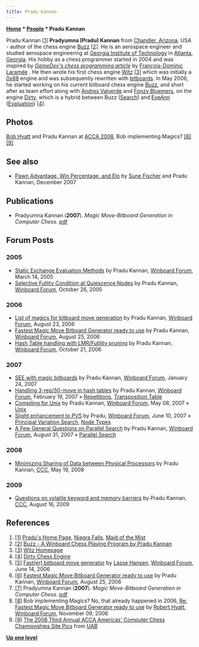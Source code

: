 ```yaml
---
title: Pradu Kannan
---
```

**[Home](Home "Home") \* [People](People "People") \* Pradu Kannan**



 [](http://pradu.us/home/) Pradu Kannan <a id="cite-note-1" href="#cite-ref-1">[1]</a> 
**Pradyumna (Pradu) Kannan** from [Chandler, Arizona](https://en.wikipedia.org/wiki/Chandler,_Arizona), USA - author of the chess engine [Buzz](Buzz "Buzz") <a id="cite-note-2" href="#cite-ref-2">[2]</a>. He is an aerospace engineer and studied aerospace engineering at [Georgia Institute of Technology](Georgia_Institute_of_Technology "Georgia Institute of Technology") in [Atlanta](https://en.wikipedia.org/wiki/Atlanta), [Georgia](https://en.wikipedia.org/wiki/Georgia_%28U.S._state%29). His hobby as a chess programmer started in 2004 and was inspired by *[GameDev's chess programming article](Fran%C3%A7ois-Dominic_Laram%C3%A9e#ChessProgramming "François-Dominic Laramée")* by [François-Dominic Laramée](Fran%C3%A7ois-Dominic_Laram%C3%A9e "François-Dominic Laramée") . He then wrote his first chess engine [Witz](Witz "Witz") <a id="cite-note-3" href="#cite-ref-3">[3]</a> which was initially a [0x88](0x88 "0x88") engine and was subsequently rewritten with [bitboards](Bitboards "Bitboards"). In May 2006, he started working on his current bitboard chess engine [Buzz](Buzz "Buzz"), and short after as team effort along with [Andres Valverde](Andres_Valverde "Andres Valverde") and [Fonzy Bluemers](Fonzy_Bluemers "Fonzy Bluemers"), on the engine [Dirty](Dirty "Dirty"), which is a hybrid between Buzz ([Search](Search "Search")) and [EveAnn](EveAnn "EveAnn") ([Evaluation](Evaluation "Evaluation")) <a id="cite-note-4" href="#cite-ref-4">[4]</a>. 



## Photos


 [](http://aigames.net/ACCA/ACCAChampionships/ACCA2008Championships/SitePics.html) 
[Bob Hyatt](Robert_Hyatt "Robert Hyatt") and Pradu Kannan at [ACCA 2008](ACCA_2008 "ACCA 2008"), Bob implementing Magics? <a id="cite-note-8" href="#cite-ref-8">[8]</a> <a id="cite-note-9" href="#cite-ref-9">[9]</a>



## See also


* [Pawn Advantage, Win Percentage, and Elo](Pawn_Advantage,_Win_Percentage,_and_Elo "Pawn Advantage, Win Percentage, and Elo") by [Sune Fischer](Sune_Fischer "Sune Fischer") and Pradu Kannan, December 2007


## Publications


* Pradyumna Kannan (**2007**). *Magic Move-Bitboard Generation in Computer Chess*. [pdf](http://www.pradu.us/old/Nov27_2008/Buzz/research/magic/Bitboards.pdf)


## Forum Posts


### 2005


* [Static Exchange Evaluation Methods](http://www.open-aurec.com/wbforum/viewtopic.php?t=1961) by Pradu Kannan, [Winboard Forum](Computer_Chess_Forums "Computer Chess Forums"), March 14, 2005
* [Selective Futlity Condition at Quiescence Nodes](http://www.open-aurec.com/wbforum/viewtopic.php?f=4&t=3734) by Pradu Kannan, [Winboard Forum](Computer_Chess_Forums "Computer Chess Forums"), October 26, 2005


### 2006


* [List of magics for bitboard move generation](http://www.open-aurec.com/wbforum/viewtopic.php?t=5441) by Pradu Kannan, [Winboard Forum](Computer_Chess_Forums "Computer Chess Forums"), August 23, 2006
* [Fastest Magic Move Bitboard Generator ready to use](http://www.open-aurec.com/wbforum/viewtopic.php?f=4&t=5452) by Pradu Kannan, [Winboard Forum](Computer_Chess_Forums "Computer Chess Forums"), August 25, 2006
* [Hash Table handling with LMR/Futility pruning](http://www.open-aurec.com/wbforum/viewtopic.php?f=4&t=5779) by Pradu Kannan, [Winboard Forum](Computer_Chess_Forums "Computer Chess Forums"), October 21, 2006


### 2007


* [SEE with magic bitboards](http://www.open-aurec.com/wbforum/viewtopic.php?t=6104) by Pradu Kannan, [Winboard Forum](Computer_Chess_Forums "Computer Chess Forums"), January 24, 2007
* [Handling 3-rep/50-move in hash tables](http://www.open-aurec.com/wbforum/viewtopic.php?f=4&t=6238) by Pradu Kannan, [Winboard Forum](Computer_Chess_Forums "Computer Chess Forums"), February 19, 2007 » [Repetitions](Repetitions "Repetitions"), [Transposition Table](Transposition_Table "Transposition Table")
* [Compiling for Unix](http://www.open-aurec.com/wbforum/viewtopic.php?f=4&t=6461) by Pradu Kannan, [Winboard Forum](Computer_Chess_Forums "Computer Chess Forums"), May 08, 2007 » [Unix](Unix "Unix")
* [Slight enhancement to PVS](http://www.open-aurec.com/wbforum/viewtopic.php?f=4&t=6558) by Pradu, [Winboard Forum](Computer_Chess_Forums "Computer Chess Forums"), June 10, 2007 » [Principal Variation Search](Principal_Variation_Search "Principal Variation Search"), [Node Types](Node_Types "Node Types")
* [A Few General Questions on Parallel Search](http://www.open-aurec.com/wbforum/viewtopic.php?f=4&t=6767) by Pradu Kannan, [Winboard Forum](Computer_Chess_Forums "Computer Chess Forums"), August 31, 2007 » [Parallel Search](Parallel_Search "Parallel Search")


### 2008


* [Minimizing Sharing of Data between Physical Processors](http://www.talkchess.com/forum/viewtopic.php?t=21233) by Pradu Kannan, [CCC](CCC "CCC"), May 19, 2008


### 2009


* [Questions on volatile keyword and memory barriers](http://www.talkchess.com/forum/viewtopic.php?t=29434) by Pradu Kannan, [CCC](CCC "CCC"), August 16, 2009


## References


1. <a id="cite-ref-1" href="#cite-note-1">[1]</a> [Pradu's Home Page](http://pradu.us/home/), [Niagra Falls](https://en.wikipedia.org/wiki/Niagara_Falls), [Maid of the Mist](https://en.wikipedia.org/wiki/Maid_of_the_Mist)
2. <a id="cite-ref-2" href="#cite-note-2">[2]</a> [Buzz - A Winboard Chess Playing Program by Pradu Kannan](http://www.pradu.us/old/Nov27_2008/Buzz/)
3. <a id="cite-ref-3" href="#cite-note-3">[3]</a> [Witz Homepage](http://witz.sf.net/)
4. <a id="cite-ref-4" href="#cite-note-4">[4]</a> [Dirty Chess Engine](http://www.dirtychess.com/)
5. <a id="cite-ref-5" href="#cite-note-5">[5]</a> [Fast(er) bitboard move generator](http://www.open-aurec.com/wbforum/viewtopic.php?t=5015) by [Lasse Hansen](Lasse_Hansen "Lasse Hansen"), [Winboard Forum](Computer_Chess_Forums "Computer Chess Forums"), June 14, 2006
6. <a id="cite-ref-6" href="#cite-note-6">[6]</a> [Fastest Magic Move Bitboard Generator ready to use](http://www.open-aurec.com/wbforum/viewtopic.php?f=4&t=5452) by Pradu Kannan, [Winboard Forum](Computer_Chess_Forums "Computer Chess Forums"), August 25, 2006
7. <a id="cite-ref-7" href="#cite-note-7">[7]</a> Pradyumna Kannan (**2007**). *Magic Move-Bitboard Generation in Computer Chess*. [pdf](http://www.pradu.us/old/Nov27_2008/Buzz/research/magic/Bitboards.pdf)
8. <a id="cite-ref-8" href="#cite-note-8">[8]</a> Bob implementing Magics? No, that already happened in 2006, [Re: Fastest Magic Move Bitboard Generator ready to use](http://www.open-aurec.com/wbforum/viewtopic.php?f=4&t=5452&start=56) by [Robert Hyatt](Robert_Hyatt "Robert Hyatt"), [Winboard Forum](Computer_Chess_Forums "Computer Chess Forums"), November 09, 2006
9. <a id="cite-ref-9" href="#cite-note-9">[9]</a> [The 2008 Third Annual ACCA Americas' Computer Chess Chamionships Site Pics](http://aigames.net/ACCA/ACCAChampionships/ACCA2008Championships/SitePics.html) from [UAB](University_of_Alabama_at_Birmingham "University of Alabama at Birmingham")

**[Up one level](People "People")**







 
